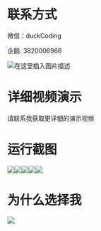 # 联系方式

微信：duckCoding

企鹅: 3820006966

![在这里插入图片描述](http://upload.cxycsx.vip/91ab4bcb4f2c4c6db86365bb6d6e9c62.jpeg)

# 详细视频演示

请联系我获取更详细的演示视频

# 运行截图

![](http://www.bysj52.com/uploadfile/ueditor/image/202306/%E6%AF%95%E8%AE%BEssm020%E5%9F%BA%E4%BA%8Essm%E7%9A%84%E4%BA%BA%E6%89%8D%E6%8B%9B%E8%81%98%E7%BD%91%E7%AB%99+jsp%E6%AF%95%E4%B8%9A%E8%AE%BE%E8%AE%A1/4.png)![](http://www.bysj52.com/uploadfile/ueditor/image/202306/%E6%AF%95%E8%AE%BEssm020%E5%9F%BA%E4%BA%8Essm%E7%9A%84%E4%BA%BA%E6%89%8D%E6%8B%9B%E8%81%98%E7%BD%91%E7%AB%99+jsp%E6%AF%95%E4%B8%9A%E8%AE%BE%E8%AE%A1/2.png)![](http://www.bysj52.com/uploadfile/ueditor/image/202306/%E6%AF%95%E8%AE%BEssm020%E5%9F%BA%E4%BA%8Essm%E7%9A%84%E4%BA%BA%E6%89%8D%E6%8B%9B%E8%81%98%E7%BD%91%E7%AB%99+jsp%E6%AF%95%E4%B8%9A%E8%AE%BE%E8%AE%A1/3.png)![](http://www.bysj52.com/uploadfile/ueditor/image/202306/%E6%AF%95%E8%AE%BEssm020%E5%9F%BA%E4%BA%8Essm%E7%9A%84%E4%BA%BA%E6%89%8D%E6%8B%9B%E8%81%98%E7%BD%91%E7%AB%99+jsp%E6%AF%95%E4%B8%9A%E8%AE%BE%E8%AE%A1/1.png)![](http://www.bysj52.com/uploadfile/ueditor/image/202306/%E6%AF%95%E8%AE%BEssm020%E5%9F%BA%E4%BA%8Essm%E7%9A%84%E4%BA%BA%E6%89%8D%E6%8B%9B%E8%81%98%E7%BD%91%E7%AB%99+jsp%E6%AF%95%E4%B8%9A%E8%AE%BE%E8%AE%A1/5.png)

# 为什么选择我

![](http://upload.cxycsx.vip/%E7%A8%8B%E5%BA%8F%E8%AE%BE%E8%AE%A1.png)

